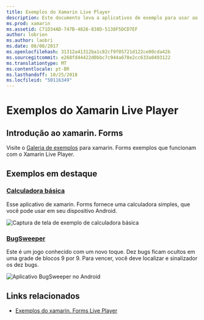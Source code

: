 ```yaml
---
title: Exemplos do Xamarin Live Player
description: Este documento leva a aplicativos de exemplo para usar ao testar o Xamarin Live Player. Vinculado exemplos incluem uma calculadora básica e um jogo de varredura de bug.
ms.prod: xamarin
ms.assetid: C71D34AD-747B-4826-838D-5138F5DCD7EF
author: lobrien
ms.author: laobri
ms.date: 08/08/2017
ms.openlocfilehash: 31312a41312ba1c82cf9f05721d122ce00cda42b
ms.sourcegitcommit: e268fd44422d0bbc7c944a678e2cc633a0493122
ms.translationtype: MT
ms.contentlocale: pt-BR
ms.lasthandoff: 10/25/2018
ms.locfileid: "50116349"
---
```

# <a name="xamarin-live-player-samples"></a>Exemplos do Xamarin Live Player

## <a name="get-started-with-xamarinforms"></a>Introdução ao xamarin. Forms

Visite o [Galeria de exemplos](https://developer.xamarin.com/samples/xamarin-live-player/all/) para xamarin. Forms exemplos que funcionam com o Xamarin Live Player.

## <a name="featured-samples"></a>Exemplos em destaque

### <a name="basic-calculatorhttpsdeveloperxamarincomsamplesmobileliveplayerbasiccalculator"></a>[Calculadora básica](https://developer.xamarin.com/samples/mobile/LivePlayer/BasicCalculator/)

Esse aplicativo de xamarin. Forms fornece uma calculadora simples, que você pode usar em seu dispositivo Android.

![Captura de tela de exemplo de calculadora básica](samples-images/basic-calculator-sml.png)

### <a name="bugsweeperhttpsdeveloperxamarincomsamplesmobileliveplayerbugsweeperlp"></a>[BugSweeper](https://developer.xamarin.com/samples/mobile/LivePlayer/BugSweeperLP/)

Este é um jogo conhecido com um novo toque. Dez bugs ficam ocultos em uma grade de blocos 9 por 9. Para vencer, você deve localizar e sinalizador os dez bugs.

![Aplicativo BugSweeper no Android](samples-images/bugsweeper-sml.png)

## <a name="related-links"></a>Links relacionados

- [Exemplos do xamarin. Forms Live Player](https://developer.xamarin.com/samples/xamarin-live-player/all/)
